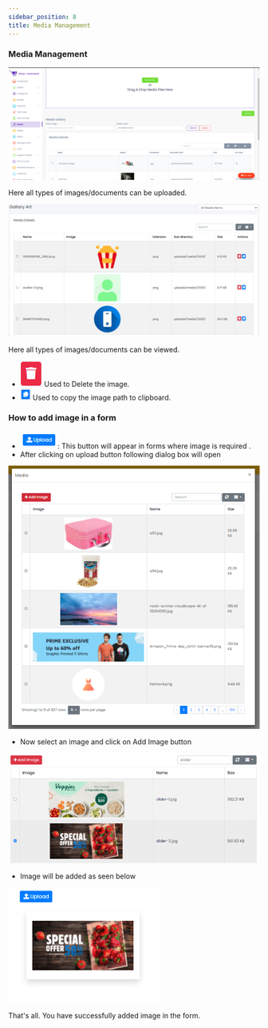```yaml
---
sidebar_position: 8
title: Media Management
---
```


### Media Management

![Upload Images](/img/web/uipload-images.png)

Here all types of images/documents can be uploaded.

![Media Table](/img/web/media_table.PNG)

Here all types of images/documents can be viewed.

- ![Delete](/img/web/delete1_tab.jpg) Used to Delete the image.
- ![Copy to Clipboard](/img/web/copy-to-clipboard.png) Used to copy the image path to clipboard.

### How to add image in a form

- ![Upload Image Button](/img/web/upload-img-button.PNG): This button will appear in forms where image is required .
- After clicking on upload button following dialog box will open

![Open Modal Media](/img/web/open-modal-media.PNG)

- Now select an image and click on Add Image button

![Selected Image Media](/img/web/selected-image-media.PNG)

- Image will be added as seen below

![Offer Image Uploaded](/img/web/Offer-image-uploaded.PNG)

That's all. You have successfully added image in the form. 
